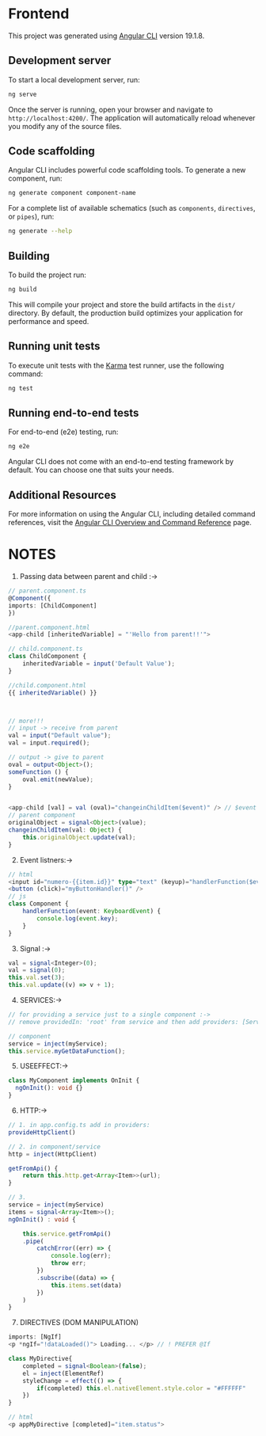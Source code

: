 # Frontend

This project was generated using [Angular CLI](https://github.com/angular/angular-cli) version 19.1.8.

## Development server

To start a local development server, run:

```bash
ng serve
```

Once the server is running, open your browser and navigate to `http://localhost:4200/`. The application will automatically reload whenever you modify any of the source files.

## Code scaffolding

Angular CLI includes powerful code scaffolding tools. To generate a new component, run:

```bash
ng generate component component-name
```

For a complete list of available schematics (such as `components`, `directives`, or `pipes`), run:

```bash
ng generate --help
```

## Building

To build the project run:

```bash
ng build
```

This will compile your project and store the build artifacts in the `dist/` directory. By default, the production build optimizes your application for performance and speed.

## Running unit tests

To execute unit tests with the [Karma](https://karma-runner.github.io) test runner, use the following command:

```bash
ng test
```

## Running end-to-end tests

For end-to-end (e2e) testing, run:

```bash
ng e2e
```

Angular CLI does not come with an end-to-end testing framework by default. You can choose one that suits your needs.

## Additional Resources

For more information on using the Angular CLI, including detailed command references, visit the [Angular CLI Overview and Command Reference](https://angular.dev/tools/cli) page.

# NOTES

1. Passing data between parent and child :->

```ts
// parent.component.ts
@Component({
imports: [ChildComponent]
})

//parent.component.html
<app-child [inheritedVariable] = "'Hello from parent!!'">

// child.component.ts
class ChildComponent {
    inheritedVariable = input('Default Value');
}

//child.component.html
{{ inheritedVariable() }}



// more!!!
// input -> receive from parent
val = input("Default value");
val = input.required();

// output -> give to parent
oval = output<Object>();
someFunction () {
    oval.emit(newValue);
}


<app-child [val] = val (oval)="changeinChildItem($event)" /> // $event -> is of type object
// parent component
originalObject = signal<Object>(value);
changeinChildItem(val: Object) {
    this.originalObject.update(val);
}
```

2. Event listners:->

```ts
// html
<input id="numero-{{item.id}}" type="text" (keyup)="handlerFunction($event)" [value]="myVariable()"/>
<button (click)="myButtonHandler()" />
// js
class Component {
    handlerFunction(event: KeyboardEvent) {
        console.log(event.key);
    }
}
```

3. Signal :->

```ts
val = signal<Integer>(0);
val = signal(0);
this.val.set(3);
this.val.update((v) => v + 1);
```

4. SERVICES:->

```ts
// for providing a service just to a single component :->
// remove providedIn: 'root' from service and then add providers: [ServiceName] in the metadata of the specified component

// component
service = inject(myService);
this.service.myGetDataFunction();
```

5. USEEFFECT:->

```ts
class MyComponent implements OnInit {
  ngOnInit(): void {}
}
```

6. HTTP:->

```ts
// 1. in app.config.ts add in providers:
provideHttpClient()

// 2. in component/service
http = inject(HttpClient)

getFromApi() {
    return this.http.get<Array<Item>>(url);
}

// 3.
service = inject(myService)
items = signal<Array<Item>>();
ngOnInit() : void {

    this.service.getFromApi()
    .pipe(
        catchError((err) => {
            console.log(err);
            throw err;
        })
        .subscribe((data) => {
            this.items.set(data)
        })
    )
}
```

7. DIRECTIVES (DOM MANIPULATION)

```ts
imports: [NgIf]
<p *ngIf="!dataLoaded()"> Loading... </p> // ! PREFER @If

class MyDirective{
    completed = signal<Boolean>(false);
    el = inject(ElementRef)
    styleChange = effect(() => {
        if(completed) this.el.nativeElement.style.color = "#FFFFFF"
    })
}

// html
<p appMyDirective [completed]="item.status">

```
